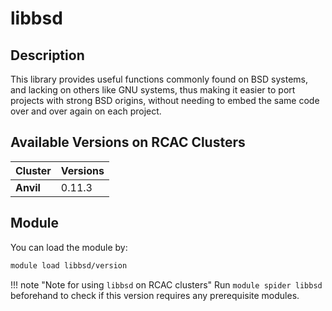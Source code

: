 # libbsd

## Description
This library provides useful functions commonly found on BSD systems, and lacking on others like GNU systems, thus making it easier to port projects with strong BSD origins, without needing to embed the same code over and over again on each project.

## Available Versions on RCAC Clusters
|Cluster|Versions|
|---|---|
|**Anvil**|0.11.3|

## Module
You can load the module by:

```bash
module load libbsd/version
```

!!! note "Note for using `libbsd` on RCAC clusters"
    Run `module spider libbsd` beforehand to check if this version requires any prerequisite modules.
